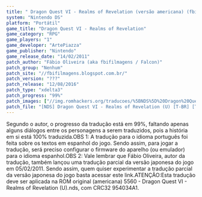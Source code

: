 ```yaml
---
title: " Dragon Quest VI - Realms of Revelation (versão americana) (fbifilmagens)"
system: "Nintendo DS"
platform: "Portátil"
game_title: "Dragon Quest VI - Realms of Revelation"
game_category: "RPG"
game_players: "1"
game_developer: "ArtePiazza"
game_publisher: "Nintendo"
game_release_date: "14/02/2011"
patch_author: "Fábio Oliveira (aka fbifilmagens / Falcon)"
patch_group: "Nenhum"
patch_site: "//fbifilmagens.blogspot.com.br/"
patch_version: "???"
patch_release: "12/08/2016"
patch_type: "xdelta3"
patch_progress: "99%"
patch_images: ["//img.romhackers.org/traducoes/%5BNDS%5D%20Dragon%20Quest%20VI%20USA%20-%20fbifilmagens%20-%201.png","//img.romhackers.org/traducoes/%5BNDS%5D%20Dragon%20Quest%20VI%20USA%20-%20fbifilmagens%20-%202.png","//img.romhackers.org/traducoes/%5BNDS%5D%20Dragon%20Quest%20VI%20USA%20-%20fbifilmagens%20-%203.png"]
patch_file: "[NDS] Dragon Quest VI - Realms of Revelation (U) [T-BR] [T-fbifilmagens G-Nenhum] [P-99% A-2016].rar"
---
```

Segundo o autor, o progresso da tradução está em 99%, faltando apenas alguns diálogos entre os personagens a serem traduzidos, pois a história em si está 100% traduzida.OBS 1: A tradução para o idioma português foi feita sobre os textos em espanhol do jogo. Sendo assim, para jogar a tradução, será preciso configurar o firmware do aparelho (ou emulador) para o idioma espanhol.OBS 2: Vale lembrar que Fábio Oliveira, autor da tradução, também lançou uma tradução parcial da versão japonesa do jogo em 05/02/2011. Sendo assim, quem quiser experimentar a tradução parcial da versão japonesa do jogo basta acessar este link.ATENÇÃO:Esta tradução deve ser aplicada na ROM original (americana) 5560 - Dragon Quest VI - Realms of Revelation (U).nds, com CRC32 954034A1.